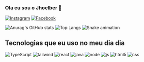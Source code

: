 ### Ola eu sou o Jhoelber 👋

[![Instagram](https://img.shields.io/badge/Instagram-E4405F?style=for-the-badge&logo=instagram&logoColor=white)](https://www.instagram.com/jhoelberlp)
[![Facebook](https://img.shields.io/badge/Facebook-1877F2?style=for-the-badge&logo=facebook&logoColor=white)](https://www.facebook.com/profile.php?id=61557315723920&mibextid=ZbWKwL)

![Anurag's GitHub stats](https://github-readme-stats.vercel.app/api?username=jhoelber&show_icons=true&theme=dracula)
![Top Langs](https://github-readme-stats.vercel.app/api/top-langs/?username=jhoelber&hide_progress=true)
<img src="https://raw.githubusercontent.com/jhoelber/jhoelber/output/snake.svg" alt="Snake animation" />

###
## Tecnologias que eu uso no meu dia dia

<div style="display: inline_block"> 

<img style="align:center" alt="TypeScript" src="https://img.shields.io/badge/TypeScript-007ACC?style=for-the-badge&logo=typescript&logoColor=white">
<img style="align:center" alt="tailwind" src="https://img.shields.io/badge/Tailwind_CSS-38B2AC?style=for-the-badge&logo=tailwind-css&logoColor=white">
<img style="align:center" alt="react" src="https://img.shields.io/badge/React-20232A?style=for-the-badge&logo=react&logoColor=61DAFB">
<img style="align:center" alt="java" src="https://img.shields.io/badge/Java-ED8B00?style=for-the-badge&logo=openjdk&logoColor=white">
<img style="align:center" alt="node" src="https://img.shields.io/badge/Node.js-43853D?style=for-the-badge&logo=node.js&logoColor=white">
<img style="align:center" alt="js" src="https://img.shields.io/badge/JavaScript-F7DF1E?style=for-the-badge&logo=javascript&logoColor=black">
<img style="align:center" alt="html5" src="https://img.shields.io/badge/HTML-239120?style=for-the-badge&logo=html5&logoColor=white">
<img style="align:center" alt="css" src="https://img.shields.io/badge/CSS-239120?&style=for-the-badge&logo=css3&logoColor=white">

</div> <br>



